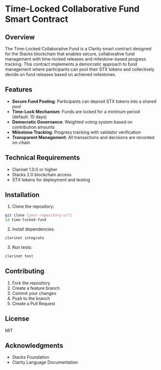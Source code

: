 # Time-Locked Collaborative Fund Smart Contract

## Overview
The Time-Locked Collaborative Fund is a Clarity smart contract designed for the Stacks blockchain that enables secure, collaborative fund management with time-locked releases and milestone-based progress tracking. This contract implements a democratic approach to fund management where participants can pool their STX tokens and collectively decide on fund releases based on achieved milestones.

## Features
- **Secure Fund Pooling**: Participants can deposit STX tokens into a shared pool
- **Time-Lock Mechanism**: Funds are locked for a minimum period (default: 10 days)
- **Democratic Governance**: Weighted voting system based on contribution amounts
- **Milestone Tracking**: Progress tracking with validator verification
- **Transparent Management**: All transactions and decisions are recorded on-chain

## Technical Requirements
- Clarinet 1.0.0 or higher
- Stacks 2.0 blockchain access
- STX tokens for deployment and testing

## Installation

1. Clone the repository:
```bash
git clone [your-repository-url]
cd time-locked-fund
```

2. Install dependencies:
```bash
clarinet integrate
```

3. Run tests:
```bash
clarinet test
```


## Contributing

1. Fork the repository
2. Create a feature branch
3. Commit your changes
4. Push to the branch
5. Create a Pull Request

## License

MIT

## Acknowledgments

- Stacks Foundation
- Clarity Language Documentation
